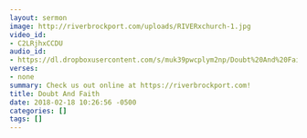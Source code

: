 ```yaml
---
layout: sermon
image: http://riverbrockport.com/uploads/RIVERxchurch-1.jpg
video_id:
- C2LRjhxCCDU
audio_id:
- https://dl.dropboxusercontent.com/s/muk39pwcplym2np/Doubt%20And%20Faith.mp3?dl=0
verses:
- none
summary: Check us out online at https://riverbrockport.com!
title: Doubt And Faith
date: 2018-02-18 10:26:56 -0500
categories: []
tags: []
---
```

